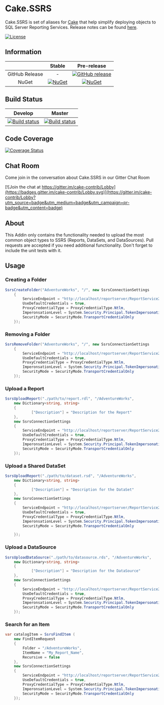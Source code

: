 # Cake.SSRS

Cake.SSRS is set of aliases for [Cake](http://cakebuild.net/) that help simplify deploying objects to SQL Server Reporting Services.
Release notes can be found [here](https://github.com/cake-contrib/Cake.SSRS/releases).

[![License](http://img.shields.io/:license-mit-blue.svg)](http://cake-contrib.mit-license.org)

## Information

| |Stable|Pre-release|
|:--:|:--:|:--:|
|GitHub Release|-|[![GitHub release](https://img.shields.io/github/release/cake-contrib/Cake.SSRS.svg)](https://github.com/cake-contrib/Cake.SSRS/releases/latest)|
|NuGet|[![NuGet](https://img.shields.io/nuget/v/Cake.SSRS.svg)](https://www.nuget.org/packages/Cake.SSRS)|[![NuGet](https://img.shields.io/nuget/vpre/Cake.SSRS.svg)](https://www.nuget.org/packages/Cake.SSRS)|

## Build Status

|Develop|Master|
|:--:|:--:|
|[![Build status](https://ci.appveyor.com/api/projects/status/dab3r83a6gkn7ycu/branch/develop?svg=true)](https://ci.appveyor.com/project/cakecontrib/cake-ssrs/branch/develop)|[![Build status](https://ci.appveyor.com/api/projects/status/dab3r83a6gkn7ycu/branch/master?svg=true)](https://ci.appveyor.com/project/cakecontrib/cake-ssrs/branch/master)|

## Code Coverage

[![Coverage Status](https://coveralls.io/repos/github/cake-contrib/Cake.SSRS/badge.svg?branch=develop)](https://coveralls.io/github/cake-contrib/Cake.SSRS?branch=develop)


## Chat Room

Come join in the conversation about Cake.SSRS in our Gitter Chat Room

[![Join the chat at https://gitter.im/cake-contrib/Lobby](https://badges.gitter.im/cake-contrib/Lobby.svg)](https://gitter.im/cake-contrib/Lobby?utm_source=badge&utm_medium=badge&utm_campaign=pr-badge&utm_content=badge)

## About

This Addin only contains the functionality needed to upload the most common object types to SSRS (Reports, DataSets, and DataSources). Pull requests are accepted if you need additional functionality. Don't forget to include the unit tests with it.

## Usage  

### Creating a Folder

```csharp
SsrsCreateFolder("AdventureWorks", "/", new SsrsConnectionSettings
    {
        ServiceEndpoint = "http://localhost/reportserver/ReportService2010.asmx",
        UseDefaultCredentials = true,
		ProxyCredentialType = ProxyCredentialType.Ntlm,
		ImperonsationLevel = System.Security.Principal.TokenImpersonationLevel.Impersonation,
		SecurityMode = SecurityMode.TransportCredentialOnly
    });
```

### Removing a Folder

```csharp
SsrsRemoveFolder("AdventureWorks", "/", new SsrsConnectionSettings
    {
        ServiceEndpoint = "http://localhost/reportserver/ReportService2010.asmx",
        UseDefaultCredentials = true,
		ProxyCredentialType = ProxyCredentialType.Ntlm,
		ImperonsationLevel = System.Security.Principal.TokenImpersonationLevel.Impersonation,
		SecurityMode = SecurityMode.TransportCredentialOnly
    });
```

### Upload a Report

```csharp
SsrsUploadReport("./path/to/report.rdl", "/AdventureWorks",
    new Dictionary<string, string>
    {
            ["Description"] = "Description for the Report"
    },
    new SsrsConnectionSettings
    {
        ServiceEndpoint = "http://localhost/reportserver/ReportService2010.asmx",
        UseDefaultCredentials = true,
		ProxyCredentialType = ProxyCredentialType.Ntlm,
		ImperonsationLevel = System.Security.Principal.TokenImpersonationLevel.Impersonation,
		SecurityMode = SecurityMode.TransportCredentialOnly
    });
```

### Upload a Shared DataSet

```csharp
SsrsUploadReport("./path/to/dataset.rsd", "/AdventureWorks",
    new Dictionary<string, string>
    {
            ["Description"] = "Description for the DataSet"
    },
    new SsrsConnectionSettings
    {
        ServiceEndpoint = "http://localhost/reportserver/ReportService2010.asmx",
        UseDefaultCredentials = true,
		ProxyCredentialType = ProxyCredentialType.Ntlm,
		ImperonsationLevel = System.Security.Principal.TokenImpersonationLevel.Impersonation,
		SecurityMode = SecurityMode.TransportCredentialOnly

    });
```

### Upload a DataSource

```csharp
SsrsUploadDataSource("./path/to/datasource.rds", "/AdventureWorks",
    new Dictionary<string, string>
    {
            ["Description"] = "Description for the DataSource"
    },
    new SsrsConnectionSettings
    {
        ServiceEndpoint = "http://localhost/reportserver/ReportService2010.asmx",
        UseDefaultCredentials = true,
		ProxyCredentialType = ProxyCredentialType.Ntlm,
		ImperonsationLevel = System.Security.Principal.TokenImpersonationLevel.Impersonation,
		SecurityMode = SecurityMode.TransportCredentialOnly
    });
```

### Search for an Item

```csharp
var catalogItem = SsrsFindItem ( 
    new FindItemRequest
    {
        Folder = "/AdventureWorks",
        ItemName = "My_Report_Name",
        Recursive = false
    },
    new SsrsConnectionSettings
    {
        ServiceEndpoint = "http://localhost/reportserver/ReportService2010.asmx",
        UseDefaultCredentials = true,
		ProxyCredentialType = ProxyCredentialType.Ntlm,
		ImperonsationLevel = System.Security.Principal.TokenImpersonationLevel.Impersonation,
		SecurityMode = SecurityMode.TransportCredentialOnly
    });
```